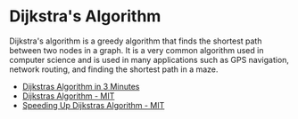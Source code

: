 # Dijkstra's Algorithm

Dijkstra's algorithm is a greedy algorithm that finds the shortest path between two nodes in a graph. It is a very common algorithm used in computer science and is used in many applications such as GPS navigation, network routing, and finding the shortest path in a maze.

- [Dijkstras Algorithm in 3 Minutes](https://www.youtube.com/watch?v=_lHSawdgXpI)
- [Dijkstras Algorithm - MIT](https://www.youtube.com/watch?v=NSHizBK9JD8&t=1731s&ab_channel=MITOpenCourseWare)
- [Speeding Up Dijkstras Algorithm - MIT](https://www.youtube.com/watch?v=CHvQ3q_gJ7E&list=PLUl4u3cNGP61Oq3tWYp6V_F-5jb5L2iHb&index=18)
